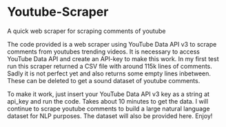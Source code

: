 # Youtube-Scraper
A quick web scraper for scraping comments of youtube

The code provided is a web scraper using YouTube Data API v3 to scrape comments from youtubes trending videos. It is necessary to access YouTube Data API and create an API-key to make this work. In my first test run this scraper returned a CSV file with around 115k lines of comments. Sadly it is not perfect yet and also returns some empty lines inbetween. These can be deleted to get a sound dataset of youtube comments.

To make it work, just insert your YouTube Data API v3 key as a string at api_key and run the code. Takes about 10 minutes to get the data. I will continue to scrape youtube comments to build a large natural language dataset for NLP purposes. The dataset will also be provided here. Enjoy!
